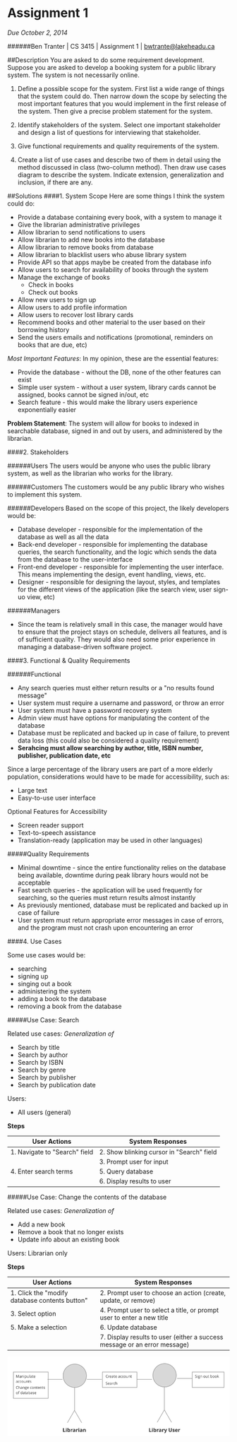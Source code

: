 Assignment 1
=============

*Due October 2, 2014*

######Ben Tranter | CS 3415 | Assignment 1 | bwtrante@lakeheadu.ca

##Description
You are asked to do some requirement development. Suppose you are asked to develop a booking system for a public library system. The system is not necessarily online.

1. Define a possible scope for the system. First list a wide range of things that the system could do. Then narrow down the scope by selecting the most important features that you would implement in the first release of the system. Then give a precise problem statement for the system.

2. Identify stakeholders of the system. Select one important stakeholder and design a list of questions for interviewing that stakeholder.

3. Give functional requirements and quality requirements of the system.

4. Create a list of use cases and describe two of them in detail using the method discussed in class (two-column method). Then draw use cases diagram to describe the system. Indicate extension, generalization and inclusion, if there are any.

##Solutions
####1. System Scope
Here are some things I think the system could do:
- Provide a database containing every book, with a system to manage it
- Give the librarian administrative privileges
- Allow librarian to send notifications to users
- Allow librarian to add new books into the database
- Allow librarian to remove books from database
- Allow librarian to blacklist users who abuse library system
- Provide API so that apps maybe be created from the database info
- Allow users to search for availability of books through the system
- Manage the exchange of books
  - Check in books
  - Check out books
- Allow new users to sign up
- Allow users to add profile information
- Allow users to recover lost library cards
- Recommend books and other material to the user based on their borrowing history
- Send the users emails and notifications (promotional, reminders on books that are due, etc)

*Most Important Features*: In my opinion, these are the essential features:
- Provide the database - without the DB, none of the other features can exist
- Simple user system - without a user system, library cards cannot be assigned, books cannot be signed in/out, etc
- Search feature - this would make the library users experience exponentially easier

**Problem Statement**: The system will allow for books to indexed in searchable database, signed in and out by users, and administered by the librarian.

####2. Stakeholders

######Users
The users would be anyone who uses the public library system, as well as the librarian who works for the library.

######Customers
The customers would be any public library who wishes to implement this system.

######Developers
Based on the scope of this project, the likely developers would be:
- Database developer - responsible for the implementation of the database as well as all the data
- Back-end developer - responsible for implementing the database queries, the search functionality, and the logic which sends the data from the database to the user-interface
- Front-end developer - responsible for implementing the user interface. This means implementing the design, event handling, views, etc.
- Designer - responsible for designing the layout, styles, and templates for the different views of the application (like the search view, user sign-uo view, etc)

######Managers
- Since the team is relatively small in this case, the manager would have to ensure that the project stays on schedule, delivers all features, and is of sufficient quality. They would also need some prior experience in managing a database-driven software project.

####3. Functional & Quality Requirements

######Functional
- Any search queries must either return results or a "no results found message"
- User system must require a username and password, or throw an error
- User system must have a password recovery system
- Admin view must have options for manipulating the content of the database
- Database must be replicated and backed up in case of failure, to prevent data loss (this could also be considered a quality requirement)
- **Serahcing must allow searching by author, title, ISBN number, publisher, publication date, etc**

Since a large percentage of the library users are part of a more elderly population, considerations would have to be made for accessibility, such as:
- Large text
- Easy-to-use user interface

Optional Features for Accessibility
- Screen reader support
- Text-to-speech assistance
- Translation-ready (application may be used in other languages)

#####Quality Requirements
- Minimal downtime - since the entire functionality relies on the database being available, downtime during peak library hours would not be acceptable
- Fast search queries - the application will be used frequently for searching, so the queries must return results almost instantly
- As previously mentioned, database must be replicated and backed up in case of failure
- User system must return appropriate error messages in case of errors, and the program must not crash upon encountering an error

####4. Use Cases

Some use cases would be:
- searching
- signing up
- singing out a book
- administering the system
- adding a book to the database
- removing a book from the database

#####Use Case: Search

Related use cases:
*Generalization of*
- Search by title
- Search by author
- Search by ISBN
- Search by genre
- Search by publisher
- Search by publication date

Users:
- All users (general)

**Steps**

| User Actions                  | System Responses                          |
|-------------------------------|-------------------------------------------|
| 1. Navigate to "Search" field | 2. Show blinking cursor in "Search" field |
|                               | 3. Prompt user for input                  |
| 4. Enter search terms         | 5. Query database                         |
|                               | 6. Display results to user                |

#####Use Case: Change the contents of the database

Related use cases:
*Generalization of*
- Add a new book
- Remove a book that no longer exists
- Update info about an existing book

Users: Librarian only

**Steps**

| User Actions                  | System Responses                          |
|-------------------------------|-------------------------------------------|
| 1. Click the "modify database contents button" | 2. Prompt user to choose an action (create, update, or remove) |
| 3. Select option              | 4. Prompt user to select a title, or prompt user to enter a new title           |
| 5. Make a selection           | 6. Update database                       |
|                               | 7. Display results to user (either a success message or an error message)       |

![Use case image](img/a1.svg)
